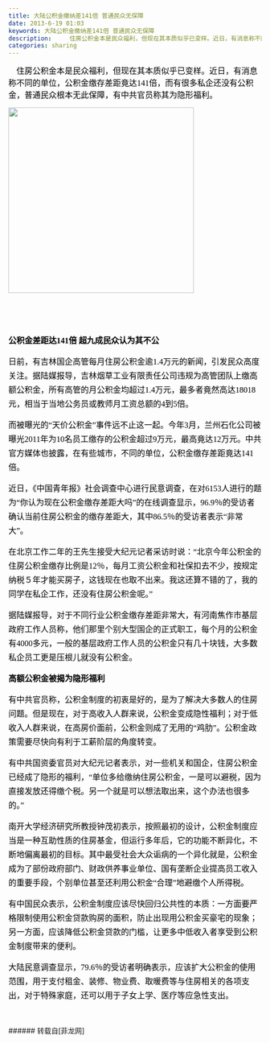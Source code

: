 ```yaml
---
title: 大陆公积金缴纳差141倍 普通民众无保障
date: 2013-6-19 01:03
keywords: 大陆公积金缴纳差141倍 普通民众无保障
description:     住房公积金本是民众福利，但现在其本质似乎已变样。近日，有消息称不同的单位，公积金缴存差距竟达141倍，而有很多私企还没有公积金，普通民众根本无此保障，有中共官员称其为隐形福利。公积金差距达141倍 超九成民众认为其不公日前，有吉林国企高管每月住房公积金逾1.4万元的新闻，引发民众高度关注。据陆媒报导，吉林烟草工业有限责任公司违规为高管团队上缴高额公积金，所有高管的月公积金均超过1.4万元，最多者竟然高达18018元，相当于当地公务员或教师月工资总额的4到5倍。而被曝光的“天价公积金”事件远不止这一起。今年3月，兰州石化公司被曝光2011年为10名员工缴存的公积金超过9万元，最高竟达12万元。中共官方媒体也披露，在有些城市，不同的单位，公积金缴存差距竟达141倍。近日，《中国青年报》社会调查中心进行民意调查，在对6153人进行的题为“你认为现在公积金缴存差距大吗”的在线调查显示，96.9％的受访者确认当前住房公积金的缴存差距大，其中86.5％的受访者表示“非常大”。在北京工作二年的王先生接受大纪元记者采访时说：“北京今年公积金的住房公积金缴存比例是12％，每月工资公积金和社保扣去不少，按规定纳税５年才能买房子，这钱现在也取不出来。我这还算不错的了，我的同学在私企工作，还没有住房公积金呢。”据陆媒报导，对于不同行业公积金缴存差距非常大，有河南焦作市基层政府工作人员称，他们那里个别大型国企的正式职工，每个月的公积金有4000多元，一般的基层政府工作人员的公积金只有几十块钱，大多数私企员工更是压根儿就没有公积金。高额公积金被揭为隐形福利有中共官员称，公积金制度的初衷是好的，是为了解决大多数人的住房问题。但是现在，对于高收入人群来说，公积金变成隐性福利；对于低收入人群来说，在高房价面前，公积金则成了无用的“鸡肋”。公积金政策需要尽快向有利于工薪阶层的角度转变。有中共国资委官员对大纪元记者表示，对一些机关和国企，住房公积金已经成了隐形的福利，“单位多给缴纳住房公积金，一是可以避税，因为直接发放还得缴个税。另一个就是可以想法取出来，这个办法也很多的。”南开大学经济研究所教授钟茂初表示，按照最初的设计，公积金制度应当是一种互助性质的住房基金，但运行多年后，它的功能不断异化，不断地偏离最初的目标。其中最受社会大众诟病的一个异化就是，公积金成为了部份政府部门、财政供养事业单位、国有垄断企业提高员工收入的重要手段，个别单位甚至还利用公积金“合理”地避缴个人所得税。有中国民众表示，公积金制度应该尽快回归公共性的本质：一方面要严格限制使用公积金贷款购房的面积，防止出现用公积金买豪宅的现象；另一方面，应该降低公积金贷款的门槛，让更多中低收入者享受到公积金制度带来的便利。大陆民意调查显示，79.6％的受访者明确表示，应该扩大公积金的使用范围，用于支付租金、装修、物业费、取暖费等与住房相关的各项支出，对于特殊家庭，还可以用于子女上学、医疗等应急性支出。
categories: sharing
---
```

<td class="t_f" id="postmessage_5299">

<font color="#000"><font face="宋体"><font style="font-size:16px">    住房公积金本是民众福利，但现在其本质似乎已变样。近日，有消息称不同的单位，公积金缴存差距竟达141倍，而有很多私企还没有公积金，普通民众根本无此保障，有中共官员称其为隐形福利。</font></font></font><span style="float:left;margin-right:5px"><font style="color:rgb(0, 0, 0)"><font face="宋体"><font style="font-size:16px"><font style="background-color:transparent"><font style="background-color:transparent">

<img aid="2960" class="zoom" data-cf-modified-0a829ad6790a082ae62931ef-="" file="data/attachment/forum/201306/19/010325vz5015zvn0511k20.jpg" id="aimg_2960" inpost="1" onclick="" onmouseover="" src="http://www.flw.ph/data/attachment/forum/201306/19/010325vz5015zvn0511k20.jpg" width="369" zoomfile="data/attachment/forum/201306/19/010325vz5015zvn0511k20.jpg"/>


</font><br/>
</font><br/>
</font></font></font></span><br/>
<font color="#000"></font><p style="line-height:28px;text-indent:nullem;text-align:left"><font style="color:rgb(0, 0, 0)"><font face="宋体"><font style="font-size:16px"><strong>公积金差距达141倍 超九成民众认为其不公</strong></font></font></font></p><p style="line-height:28px;text-indent:nullem;text-align:left"><font style="color:rgb(0, 0, 0)"><font face="宋体"><font style="font-size:16px">日前，有吉林国企高管每月住房公积金逾1.4万元的新闻，引发民众高度关注。据陆媒报导，吉林烟草工业有限责任公司违规为高管团队上缴高额公积金，所有高管的月公积金均超过1.4万元，最多者竟然高达18018元，相当于当地公务员或教师月工资总额的4到5倍。</font></font></font></p><p style="line-height:28px;text-indent:nullem;text-align:left"><font style="color:rgb(0, 0, 0)"><font face="宋体"><font style="font-size:16px">而被曝光的“天价公积金”事件远不止这一起。今年3月，兰州石化公司被曝光2011年为10名员工缴存的公积金超过9万元，最高竟达12万元。中共官方媒体也披露，在有些城市，不同的单位，公积金缴存差距竟达141倍。</font></font></font></p><p style="line-height:28px;text-indent:nullem;text-align:left"><font style="color:rgb(0, 0, 0)"><font face="宋体"><font style="font-size:16px">近日，《中国青年报》社会调查中心进行民意调查，在对6153人进行的题为“你认为现在公积金缴存差距大吗”的在线调查显示，96.9％的受访者确认当前住房公积金的缴存差距大，其中86.5％的受访者表示“非常大”。</font></font></font></p><p style="line-height:28px;text-indent:nullem;text-align:left"><font style="color:rgb(0, 0, 0)"><font face="宋体"><font style="font-size:16px">在北京工作二年的王先生接受大纪元记者采访时说：“北京今年公积金的住房公积金缴存比例是12％，每月工资公积金和社保扣去不少，按规定纳税５年才能买房子，这钱现在也取不出来。我这还算不错的了，我的同学在私企工作，还没有住房公积金呢。”</font></font></font></p><p style="line-height:28px;text-indent:nullem;text-align:left"><font style="color:rgb(0, 0, 0)"><font face="宋体"><font style="font-size:16px">据陆媒报导，对于不同行业公积金缴存差距非常大，有河南焦作市基层政府工作人员称，他们那里个别大型国企的正式职工，每个月的公积金有4000多元，一般的基层政府工作人员的公积金只有几十块钱，大多数私企员工更是压根儿就没有公积金。</font></font></font></p><p style="line-height:28px;text-indent:nullem;text-align:left"><font style="color:rgb(0, 0, 0)"><font face="宋体"><font style="font-size:16px"><strong>高额公积金被揭为隐形福利</strong></font></font></font></p><p style="line-height:28px;text-indent:nullem;text-align:left"><font style="color:rgb(0, 0, 0)"><font face="宋体"><font style="font-size:16px">有中共官员称，公积金制度的初衷是好的，是为了解决大多数人的住房问题。但是现在，对于高收入人群来说，公积金变成隐性福利；对于低收入人群来说，在高房价面前，公积金则成了无用的“鸡肋”。公积金政策需要尽快向有利于工薪阶层的角度转变。</font></font></font></p><p style="line-height:28px;text-indent:nullem;text-align:left"><font style="color:rgb(0, 0, 0)"><font face="宋体"><font style="font-size:16px">有中共国资委官员对大纪元记者表示，对一些机关和国企，住房公积金已经成了隐形的福利，“单位多给缴纳住房公积金，一是可以避税，因为直接发放还得缴个税。另一个就是可以想法取出来，这个办法也很多的。”</font></font></font></p><p style="line-height:28px;text-indent:nullem;text-align:left"><font style="color:rgb(0, 0, 0)"><font face="宋体"><font style="font-size:16px">南开大学经济研究所教授钟茂初表示，按照最初的设计，公积金制度应当是一种互助性质的住房基金，但运行多年后，它的功能不断异化，不断地偏离最初的目标。其中最受社会大众诟病的一个异化就是，公积金成为了部份政府部门、财政供养事业单位、国有垄断企业提高员工收入的重要手段，个别单位甚至还利用公积金“合理”地避缴个人所得税。</font></font></font></p><p style="line-height:28px;text-indent:nullem;text-align:left"><font style="color:rgb(0, 0, 0)"><font face="宋体"><font style="font-size:16px">有中国民众表示，公积金制度应该尽快回归公共性的本质：一方面要严格限制使用公积金贷款购房的面积，防止出现用公积金买豪宅的现象；另一方面，应该降低公积金贷款的门槛，让更多中低收入者享受到公积金制度带来的便利。</font></font></font></p><p style="line-height:28px;text-indent:nullem;text-align:left"><font style="color:rgb(0, 0, 0)"><font face="宋体"><font style="font-size:16px">大陆民意调查显示，79.6％的受访者明确表示，应该扩大公积金的使用范围，用于支付租金、装修、物业费、取暖费等与住房相关的各项支出，对于特殊家庭，还可以用于子女上学、医疗等应急性支出。</font></font></font></p><br/>
</td>
###### 转载自[菲龙网]